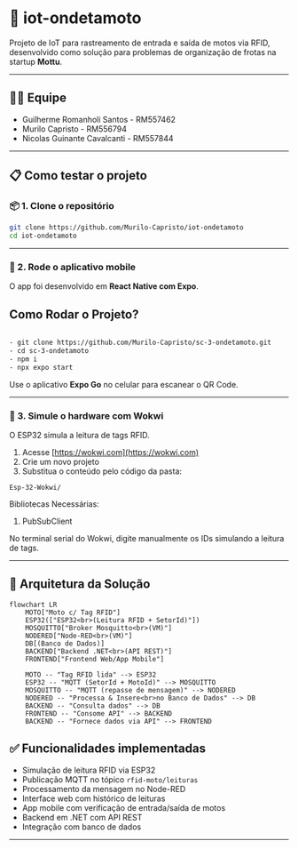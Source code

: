 # 📡 iot-ondetamoto

Projeto de IoT para rastreamento de entrada e saída de motos via RFID, desenvolvido como solução para problemas de organização de frotas na startup **Mottu**.

---
## 🧑‍💻 Equipe

- Guilherme Romanholi Santos - RM557462
- Murilo Capristo - RM556794
- Nicolas Guinante Cavalcanti - RM557844

---

## 📋 Como testar o projeto

### 📦 1. Clone o repositório

```bash
git clone https://github.com/Murilo-Capristo/iot-ondetamoto
cd iot-ondetamoto
```

---

### 📲 2. Rode o aplicativo mobile

O app foi desenvolvido em **React Native com Expo**.

##  Como Rodar o Projeto?
```bash

- git clone https://github.com/Murilo-Capristo/sc-3-ondetamoto.git
- cd sc-3-ondetamoto
- npm i
- npx expo start

```

Use o aplicativo **Expo Go** no celular para escanear o QR Code.

---

### 🤖 3. Simule o hardware com Wokwi

O ESP32 simula a leitura de tags RFID.

1. Acesse [https://wokwi.com](https://wokwi.com)
2. Crie um novo projeto
3. Substitua o conteúdo pelo código da pasta:

```
Esp-32-Wokwi/
```

Bibliotecas Necessárias:
1. PubSubClient

No terminal serial do Wokwi, digite manualmente os IDs simulando a leitura de tags.

---


## 🧱 Arquitetura da Solução

```mermaid
flowchart LR
    MOTO["Moto c/ Tag RFID"]
    ESP32(["ESP32<br>(Leitura RFID + SetorId)"])
    MOSQUITTO["Broker Mosquitto<br>(VM)"]
    NODERED["Node-RED<br>(VM)"]
    DB[(Banco de Dados)]
    BACKEND["Backend .NET<br>(API REST)"]
    FRONTEND["Frontend Web/App Mobile"]

    MOTO -- "Tag RFID lida" --> ESP32
    ESP32 -- "MQTT (SetorId + MotoId)" --> MOSQUITTO
    MOSQUITTO -- "MQTT (repasse de mensagem)" --> NODERED
    NODERED -- "Processa & Insere<br>no Banco de Dados" --> DB
    BACKEND -- "Consulta dados" --> DB
    FRONTEND -- "Consome API" --> BACKEND
    BACKEND -- "Fornece dados via API" --> FRONTEND

```

## ✅ Funcionalidades implementadas

- Simulação de leitura RFID via ESP32
- Publicação MQTT no tópico `rfid-moto/leituras`
- Processamento da mensagem no Node-RED
- Interface web com histórico de leituras
- App mobile com verificação de entrada/saída de motos
- Backend em .NET com API REST
- Integração com banco de dados

---


